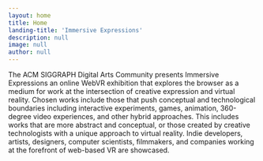 ```yaml
---
layout: home
title: Home
landing-title: 'Immersive Expressions'
description: null
image: null
author: null
---
```


The ACM SIGGRAPH Digital Arts Community presents Immersive Expressions an online WebVR exhibition that explores the browser as a medium for work at the intersection of creative expression and virtual reality. Chosen works include those that push conceptual and technological boundaries including interactive experiments, games, animation, 360-degree video experiences, and other hybrid approaches. This includes works that are more abstract and conceptual, or those created by creative technologists with a unique approach to virtual reality. Indie developers, artists, designers, computer scientists, filmmakers, and companies working at the forefront of web-based VR are showcased.
